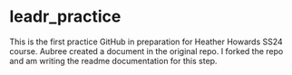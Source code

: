 # leadr_practice
This is the first practice GitHub in preparation for Heather Howards SS24 course. 
Aubree created a document in the original repo. I forked the repo and am writing the readme documentation for this step. 
